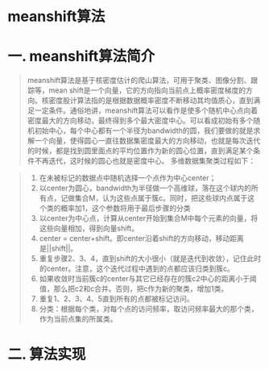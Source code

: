 meanshift算法
=================

# 一. meanshift算法简介

> meanshift算法是基于核密度估计的爬山算法，可用于聚类、图像分割、跟踪等，mean shift是一个向量，它的方向指向当前点上概率密度梯度的方向。核密度股计算法指的是根据数据概率密度不断移动其均值质心，直到满足一定条件。通俗地讲，meanshift算法可以看作是使多个随机中心点向着密度最大的方向移动，最终得到多个最大密度中心。可以看成初始有多个随机初始中心，每个中心都有一个半径为bandwidth的圆，我们要做的就是求解一个向量，使得圆心一直往数据集密度最大的方向移动，也就是每次迭代的时候，都是找到圆里面点的平均位置作为新的圆心位置，直到满足某个条件不再迭代，这时候的圆心也就是密度中心。 多维数据集聚类过程如下：

> 1. 在未被标记的数据点中随机选择一个点作为中心center；
> 2. 以center为圆心，bandwidth为半径做一个高维球，落在这个球内的所有点，记做集合M，认为这些点属于簇c。同时，把这些球内点属于这个类的概率加1，这个参数将用于最后步骤的分类
> 3. 以center为中心点，计算从center开始到集合M中每个元素的向量，将这些向量相加，得到向量shift。
> 4. center = center+shift。即center沿着shift的方向移动，移动距离是||shift||。
> 5. 重复步骤2、3、4，直到shift的大小很小（就是迭代到收敛），记住此时的center。注意，这个迭代过程中遇到的点都应该归类到簇c。
> 6. 如果收敛时当前簇c的center与其它已经存在的簇c2中心的距离小于阈值，那么把c2和c合并。否则，把c作为新的聚类，增加1类。
> 7. 重复1、2、3、4、5直到所有的点都被标记访问。
> 8. 分类：根据每个类，对每个点的访问频率，取访问频率最大的那个类，作为当前点集的所属类。 


# 二. 算法实现
